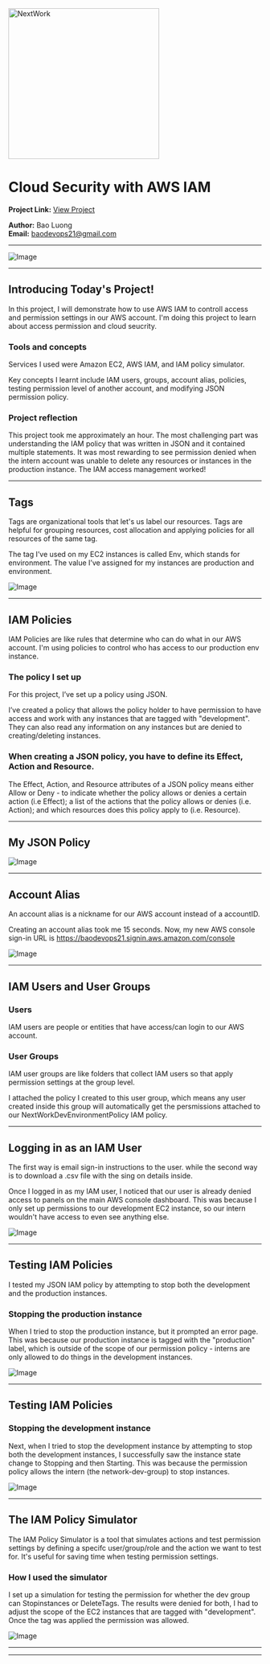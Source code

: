 <img src="https://cdn.prod.website-files.com/677c400686e724409a5a7409/6790ad949cf622dc8dcd9fe4_nextwork-logo-leather.svg" alt="NextWork" width="300" />

# Cloud Security with AWS IAM

**Project Link:** [View Project](http://learn.nextwork.org/projects/aws-security-iam)

**Author:** Bao Luong  
**Email:** baodevops21@gmail.com

---

![Image](http://learn.nextwork.org/stimulated_brown_festive_kaffir_lime/uploads/aws-security-iam_1c864649)

---

## Introducing Today's Project!

In this project, I will demonstrate how to use AWS IAM to controll access and permission settings in our AWS account. I'm doing this project to learn about access permission and cloud seucrity. 

### Tools and concepts

Services I used were Amazon EC2, AWS IAM, and IAM policy simulator.  

Key concepts I learnt include IAM users, groups, account alias, policies, testing permission level of another account, and modifying JSON permission policy. 

### Project reflection

This project took me approximately an hour. The most challenging part was understanding the IAM policy that was written in JSON and it contained multiple statements. It was most rewarding to see permission denied when the intern account was unable to delete any resources or instances in the production instance. The IAM access management worked!

---

## Tags

Tags are organizational tools that let's us label our resources. Tags are helpful for grouping resources, cost allocation and applying policies for all resources of the same tag. 

The tag I’ve used on my EC2 instances is called Env, which stands for environment. The value I’ve assigned for my instances are production and environment. 

![Image](http://learn.nextwork.org/stimulated_brown_festive_kaffir_lime/uploads/aws-security-iam_2e0e5a5d)

---

## IAM Policies

IAM Policies are like rules that determine who can do what in our AWS account. I'm using policies to control who has access to our production env instance. 

### The policy I set up

For this project, I’ve set up a policy using JSON.

I’ve created a policy that allows the policy holder to have permission to have access and work with any instances that are tagged with "development". They can also read any information on any instances but are denied to creating/deleting instances. 

### When creating a JSON policy, you have to define its Effect, Action and Resource.

The Effect, Action, and Resource attributes of a JSON policy means either Allow or Deny - to indicate whether the policy allows or denies a certain action (i.e Effect); ‍a list of the actions that the policy allows or denies (i.e. Action); and which resources does this policy apply to (i.e. Resource). 

---

## My JSON Policy

![Image](http://learn.nextwork.org/stimulated_brown_festive_kaffir_lime/uploads/aws-security-iam_1c864649)

---

## Account Alias

An account alias is a nickname for our AWS account instead of a accountID. 

Creating an account alias took me 15 seconds. Now, my new AWS console sign-in URL is https://baodevops21.signin.aws.amazon.com/console

![Image](http://learn.nextwork.org/stimulated_brown_festive_kaffir_lime/uploads/aws-security-iam_0eb4439b)

---

## IAM Users and User Groups

### Users

IAM users are people or entities that have access/can login to our AWS account.

### User Groups

IAM user groups are like folders that collect IAM users so that apply permission settings at the group level. 

I attached the policy I created to this user group, which means any user created inside this group will automatically get the persmissions attached to our NextWorkDevEnvironmentPolicy IAM policy. 

---

## Logging in as an IAM User

The first way is email sign-in instructions to the user. while the second way is to download a .csv file with the sing on details inside. 

Once I logged in as my IAM user, I noticed that our user is already denied access to panels on the main AWS console dashboard. This was because I only set up permissions to our development EC2 instance, so our intern wouldn't have access to even see anything else. 

![Image](http://learn.nextwork.org/stimulated_brown_festive_kaffir_lime/uploads/aws-security-iam_6f2ab446)

---

## Testing IAM Policies

I tested my JSON IAM policy by attempting to stop both the development and the production instances. 

### Stopping the production instance

When I tried to stop the production instance, but it prompted an error page. This was because our production instance is tagged with the "production" label, which is outside of the scope of our permission policy - interns are only allowed to do things in the development instances. 

![Image](http://learn.nextwork.org/stimulated_brown_festive_kaffir_lime/uploads/aws-security-iam_0e7a9d6a)

---

## Testing IAM Policies

### Stopping the development instance

Next, when I tried to stop the development instance by attempting to stop both the development instances, I successfully saw the instance state change to Stopping and then Starting. This was because the permission policy allows the intern (the network-dev-group) to stop instances.

![Image](http://learn.nextwork.org/stimulated_brown_festive_kaffir_lime/uploads/aws-security-iam_1811801c)

---

## The IAM Policy Simulator

The IAM Policy Simulator is a tool that simulates actions and test permission settings by defining a specifc user/group/role and the action we want to test for. It's useful for saving time when testing permission settings. 

### How I used the simulator

I set up a simulation for testing the permission for whether the dev group can Stopinstances or DeleteTags. The results were denied for both, I had to adjust the scope of the EC2 instances that are tagged with "development". Once the tag was applied the permission was allowed. 

![Image](http://learn.nextwork.org/stimulated_brown_festive_kaffir_lime/uploads/aws-security-iam_069d8a621)

---

---
